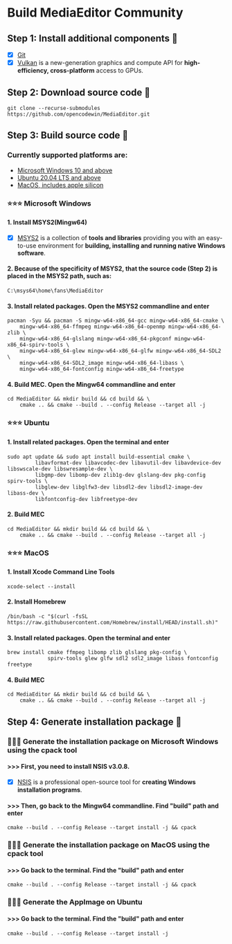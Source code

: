 # Build MediaEditor Community

## Step 1: Install additional components 🐙
- [x] [Git](https://git-scm.com/downloads/)
- [x] [Vulkan](https://vulkan.lunarg.com/sdk/home) is a new-generation graphics and compute API for **high-efficiency, cross-platform** access to GPUs.

## Step 2: Download source code 🐙
    git clone --recurse-submodules https://github.com/opencodewin/MediaEditor.git

## Step 3: Build source code 🐙
### Currently supported platforms are:
-   [Microsoft Windows 10 and above](#⭐️⭐️⭐️-microsoft-windows)
-   [Ubuntu 20.04 LTS and above](#⭐️⭐️⭐️-ubuntu)
-   [MacOS, includes apple silicon](#⭐️⭐️⭐️-macos)

### ⭐️⭐️⭐️ Microsoft Windows
#### 1. Install MSYS2(Mingw64)
- [x] [MSYS2](https://www.msys2.org) is a collection of **tools and libraries** providing you with an easy-to-use environment for **building, installing and running native Windows software**.

#### 2. Because of the specificity of MSYS2, that the source code (Step 2) is placed in the MSYS2 path, such as:
    C:\msys64\home\fans\MediaEditor

#### 3. Install related packages. Open the MSYS2 commandline and enter
    pacman -Syu && pacman -S mingw-w64-x86_64-gcc mingw-w64-x86_64-cmake \
        mingw-w64-x86_64-ffmpeg mingw-w64-x86_64-openmp mingw-w64-x86_64-zlib \
        mingw-w64-x86_64-glslang mingw-w64-x86_64-pkgconf mingw-w64-x86_64-spirv-tools \
        mingw-w64-x86_64-glew mingw-w64-x86_64-glfw mingw-w64-x86_64-SDL2 \
        mingw-w64-x86_64-SDL2_image mingw-w64-x86_64-libass \
        mingw-w64-x86_64-fontconfig mingw-w64-x86_64-freetype 

#### 4. Build MEC. Open the **Mingw64** commandline and enter
    cd MediaEditor && mkdir build && cd build && \
        cmake .. && cmake --build . --config Release --target all -j

### ⭐️⭐️⭐️ Ubuntu
#### 1. Install related packages. Open the terminal and enter
    sudo apt update && sudo apt install build-essential cmake \
             libavformat-dev libavcodec-dev libavutil-dev libavdevice-dev libswscale-dev libswresample-dev \
             libgmp-dev libomp-dev zlib1g-dev glslang-dev pkg-config spirv-tools \
             libglew-dev libglfw3-dev libsdl2-dev libsdl2-image-dev libass-dev \
             libfontconfig-dev libfreetype-dev
#### 2. Build MEC
    cd MediaEditor && mkdir build && cd build && \
        cmake .. && cmake --build . --config Release --target all -j

### ⭐️⭐️⭐️ MacOS
#### 1. Install Xcode Command Line Tools
    xcode-select --install
#### 2. Install Homebrew
    /bin/bash -c "$(curl -fsSL https://raw.githubusercontent.com/Homebrew/install/HEAD/install.sh)"
#### 3. Install related packages. Open the terminal and enter
    brew install cmake ffmpeg libomp zlib glslang pkg-config \
                 spirv-tools glew glfw sdl2 sdl2_image libass fontconfig freetype
#### 4. Build MEC
    cd MediaEditor && mkdir build && cd build && \
        cmake .. && cmake --build . --config Release --target all -j

## Step 4: Generate installation package 🐙
### 🌼🌼🌼 Generate the installation package on **Microsoft Windows** using the cpack tool
#### >>> First, you need to install NSIS v3.0.8.
- [x] [NSIS](https://nsis.sourceforge.io/Download) is a professional open-source tool for **creating Windows installation programs**.
#### >>> Then, go back to the **Mingw64** commandline. Find "build" path and enter
    cmake --build . --config Release --target install -j && cpack

### 🌼🌼🌼 Generate the installation package on **MacOS** using the cpack tool
#### >>> Go back to the terminal. Find the "build" path and enter
    cmake --build . --config Release --target install -j && cpack

### 🌼🌼🌼 Generate the AppImage on **Ubuntu**
#### >>> Go back to the terminal. Find the "build" path and enter
    cmake --build . --config Release --target install -j